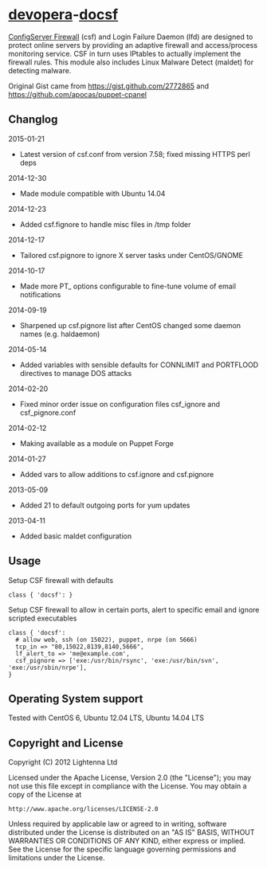 [devopera](http://devopera.com)-[docsf](http://devopera.com/module/docsf)
==============

[ConfigServer Firewall](http://configserver.com/cp/csf.html) (csf) and Login Failure Daemon (lfd) are designed to protect online servers by providing an adaptive firewall and access/process monitoring service.  CSF in turn uses IPtables to actually implement the firewall rules.  This module also includes Linux Malware Detect (maldet) for detecting malware.

Original Gist came from https://gist.github.com/2772865 and https://github.com/apocas/puppet-cpanel

Changlog
--------

2015-01-21

  * Latest version of csf.conf from version 7.58; fixed missing HTTPS perl deps

2014-12-30

  * Made module compatible with Ubuntu 14.04

2014-12-23

  * Added csf.fignore to handle misc files in /tmp folder

2014-12-17

  * Tailored csf.pignore to ignore X server tasks under CentOS/GNOME

2014-10-17

  * Made more PT_ options configurable to fine-tune volume of email notifications

2014-09-19

  * Sharpened up csf.pignore list after CentOS changed some daemon names (e.g. haldaemon)

2014-05-14

  * Added variables with sensible defaults for CONNLIMIT and PORTFLOOD directives to manage DOS attacks

2014-02-20

  * Fixed minor order issue on configuration files csf_ignore and csf_pignore.conf

2014-02-12

  * Making available as a module on Puppet Forge

2014-01-27

  * Added vars to allow additions to csf.ignore and csf.pignore

2013-05-09

  * Added 21 to default outgoing ports for yum updates

2013-04-11

  * Added basic maldet configuration

Usage
-----

Setup CSF firewall with defaults

    class { 'docsf': }

Setup CSF firewall to allow in certain ports, alert to specific email and ignore scripted executables

    class { 'docsf':
      # allow web, ssh (on 15022), puppet, nrpe (on 5666)
      tcp_in => "80,15022,8139,8140,5666",
      lf_alert_to => 'me@example.com',
      csf_pignore => ['exe:/usr/bin/rsync', 'exe:/usr/bin/svn', 'exe:/usr/sbin/nrpe'],
    }

Operating System support
------------------------

Tested with CentOS 6, Ubuntu 12.04 LTS, Ubuntu 14.04 LTS

Copyright and License
---------------------

Copyright (C) 2012 Lightenna Ltd

Licensed under the Apache License, Version 2.0 (the "License");
you may not use this file except in compliance with the License.
You may obtain a copy of the License at

    http://www.apache.org/licenses/LICENSE-2.0

Unless required by applicable law or agreed to in writing, software
distributed under the License is distributed on an "AS IS" BASIS,
WITHOUT WARRANTIES OR CONDITIONS OF ANY KIND, either express or implied.
See the License for the specific language governing permissions and
limitations under the License.
